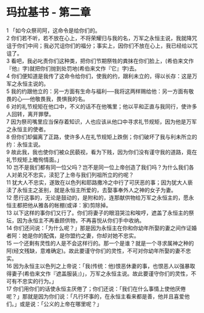 # 玛拉基书 - 第二章
  
 1 「如今众祭司阿，这命令是给你们的。  
 2 你们若不听，若不放在心上，不将荣耀归与我的名，万军之永恒主说，我就降咒诅于你们中间；我必咒诅你们的福分；事实上，因你们不放在心上，我已经给以咒诅了。  
 3 看吧，我必叱责你们这种类，把你们节期祭牲的粪抹在你们脸上，(希伯来文作『他』字)就把你们抛到处罚地(希伯来文作『它』字)去。  
 4 你们便知道是我传了这命令给你们，使我的约，跟利未立的，得以长存：这是万军之永恒主说的。  
 5 我的约跟他立的：另一方面有生命与福利──我将这两样赐给他：另一方面有敬畏的心──他敬畏我，畏惧我的名。  
 6 对的礼节规矩在他口中，不义的话不在他嘴里；他以平和正直与我同行，使许多人回转，离开罪孽。  
 7 因为祭司嘴里应当保存着知识，人也应该从他口中寻求礼节规矩，因为他是万军之永恒主的使者。  
 8 但你们却偏离了正路，使许多人在礼节规矩上跌倒；你们破坏了我与利未所立的约：永恒主说。  
 9 故此我，我也使你们被众民藐视，看为下贱，因为你们没有谨守我的道路，竟在礼节规矩上瞻徇情面。」  
 10 岂不是我们都有同一位父吗？岂不是同一位上帝创造了我们吗？为什么我们各人对弟兄不忠实，渎犯了上帝与我们列祖所立的约呢？  
 11 犹大人不忠实，遂致在以色列和耶路撒冷之中行了可厌恶的事；因为犹大人亵渎了永恒主之圣别，就是永恒主所爱的，去娶事奉外人之神的女子为妻。  
 12 愿行这事的，无论是鼓动的，是附和的，连那献供物给万军之永恒主的，愿永恒主都把他从雅各的帐棚(或译：家)剪除掉。  
 13 以下这样的事你们又行了。你们将妻子的眼泪哭泣和唉哼，遮盖了永恒主的祭坛，因为永恒主不再垂顾供物，不再喜悦从你们手中收纳。  
 14 你们还问说：「为什么呢？」那是因为永恒主在你和你幼年所娶的妻之间作证婚者阿：她是你的配偶，是你盟约之妻，你却对她不忠实。  
 15 一个还剩有灵性的人是不会这样行的。那一个是谁？就是一个寻求属神之种的阿(经文残缺，意难确定)。故此要谨守你们的灵性，不可对你幼年所娶的妻不忠实。  
 16 因为永恒主以色列之上帝说：「我(传统：他)恨恶休妻的事，也恨恶人以强暴取得妻子(希伯来文作『遮盖服装』)」，万军之永恒主说。故此要谨守你们的灵性，不可有不忠实的行为。」  
 17 你们用你们的话使永恒主厌倦了；你们还说：「我们在什么事情上使他厌倦呢？」那就是因为你们说：「凡行坏事的，在永恒主看来都是善，他并且喜爱他们。」或是说：「公义的上帝在哪里呢？」